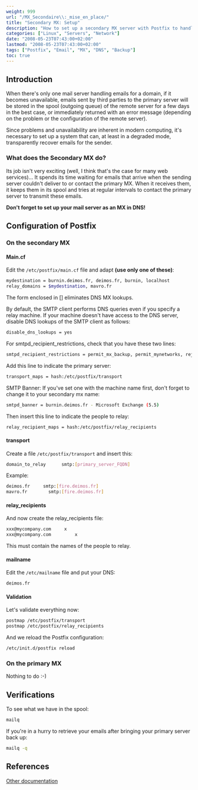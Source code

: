 ```yaml
---
weight: 999
url: "/MX_Secondaire\\:_mise_en_place/"
title: "Secondary MX: Setup"
description: "How to set up a secondary MX server with Postfix to handle emails during primary server downtime."
categories: ["Linux", "Servers", "Network"]
date: "2008-05-23T07:43:00+02:00"
lastmod: "2008-05-23T07:43:00+02:00"
tags: ["Postfix", "Email", "MX", "DNS", "Backup"]
toc: true
---
```


## Introduction

When there's only one mail server handling emails for a domain, if it becomes unavailable, emails sent by third parties to the primary server will be stored in the spool (outgoing queue) of the remote server for a few days in the best case, or immediately returned with an error message (depending on the problem or the configuration of the remote server).

Since problems and unavailability are inherent in modern computing, it's necessary to set up a system that can, at least in a degraded mode, transparently recover emails for the sender.

### What does the Secondary MX do?

Its job isn't very exciting (well, I think that's the case for many web services)... It spends its time waiting for emails that arrive when the sending server couldn't deliver to or contact the primary MX. When it receives them, it keeps them in its spool and tries at regular intervals to contact the primary server to transmit these emails.

**Don't forget to set up your mail server as an MX in DNS!**

## Configuration of Postfix

### On the secondary MX

#### Main.cf

Edit the `/etc/postfix/main.cf` file and adapt **(use only one of these)**:

```bash
mydestination = burnin.deimos.fr, deimos.fr, burnin, localhost
relay_domains = $mydestination, mavro.fr
```

The form enclosed in [] eliminates DNS MX lookups.

By default, the SMTP client performs DNS queries even if you specify a relay machine. If your machine doesn't have access to the DNS server, disable DNS lookups of the SMTP client as follows:

```bash
disable_dns_lookups = yes
```

For smtpd_recipient_restrictions, check that you have these two lines:

```bash
smtpd_recipient_restrictions = permit_mx_backup, permit_mynetworks, reject_unauth_destination
```

Add this line to indicate the primary server:

```bash
transport_maps = hash:/etc/postfix/transport
```

SMTP Banner: If you've set one with the machine name first, don't forget to change it to your secondary mx name:

```bash
smtpd_banner = burnin.deimos.fr - Microsoft Exchange (5.5)
```

Then insert this line to indicate the people to relay:

```bash
relay_recipient_maps = hash:/etc/postfix/relay_recipients
```

#### transport

Create a file `/etc/postfix/transport` and insert this:

```bash
domain_to_relay      smtp:[primary_server_FQDN]
```

Example:

```bash
deimos.fr     smtp:[fire.deimos.fr]
mavro.fr        smtp:[fire.deimos.fr]
```

#### relay_recipients

And now create the relay_recipients file:

```bash
xxx@mycompany.com     x
xxx@mycompany.com         x
```

This must contain the names of the people to relay.

#### mailname

Edit the `/etc/mailname` file and put your DNS:

```bash
deimos.fr
```

#### Validation

Let's validate everything now:

```bash
postmap /etc/postfix/transport
postmap /etc/postfix/relay_recipients
```

And we reload the Postfix configuration:

```bash
/etc/init.d/postfix reload
```

### On the primary MX

Nothing to do :-)

## Verifications

To see what we have in the spool:

```bash
mailq
```

If you're in a hurry to retrieve your emails after bringing your primary server back up:

```bash
mailq -q
```

## References

[Other documentation](/pdf/postfix_as_a_backup_mx.pdf)
